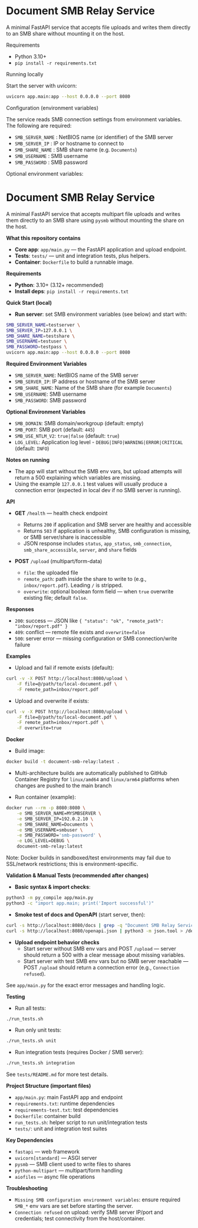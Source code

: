 # Document SMB Relay Service

A minimal FastAPI service that accepts file uploads and writes them directly to an SMB share without mounting it on the host.

Requirements

- Python 3.10+
- `pip install -r requirements.txt`

Running locally

Start the server with uvicorn:

```bash
uvicorn app.main:app --host 0.0.0.0 --port 8080
```

Configuration (environment variables)

The service reads SMB connection settings from environment variables. The following are required:

- `SMB_SERVER_NAME` : NetBIOS name (or identifier) of the SMB server
- `SMB_SERVER_IP` : IP or hostname to connect to
- `SMB_SHARE_NAME` : SMB share name (e.g. `Documents`)
- `SMB_USERNAME` : SMB username
- `SMB_PASSWORD` : SMB password

Optional environment variables:

# Document SMB Relay Service

A minimal FastAPI service that accepts multipart file uploads and writes them directly to an SMB share using `pysmb` without mounting the share on the host.

**What this repository contains**
- **Core app**: `app/main.py` — the FastAPI application and upload endpoint.
- **Tests**: `tests/` — unit and integration tests, plus helpers.
- **Container**: `Dockerfile` to build a runnable image.

**Requirements**
- **Python**: 3.10+ (3.12+ recommended)
- **Install deps**: `pip install -r requirements.txt`

**Quick Start (local)**
- **Run server**: set SMB environment variables (see below) and start with:

```bash
SMB_SERVER_NAME=testserver \
SMB_SERVER_IP=127.0.0.1 \
SMB_SHARE_NAME=testshare \
SMB_USERNAME=testuser \
SMB_PASSWORD=testpass \
uvicorn app.main:app --host 0.0.0.0 --port 8080
```

**Required Environment Variables**
- `SMB_SERVER_NAME`: NetBIOS name of the SMB server
- `SMB_SERVER_IP`: IP address or hostname of the SMB server
- `SMB_SHARE_NAME`: Name of the SMB share (for example `Documents`)
- `SMB_USERNAME`: SMB username
- `SMB_PASSWORD`: SMB password

**Optional Environment Variables**
- `SMB_DOMAIN`: SMB domain/workgroup (default: empty)
- `SMB_PORT`: SMB port (default: `445`)
- `SMB_USE_NTLM_V2`: `true|false` (default: `true`)
- `LOG_LEVEL`: Application log level - `DEBUG|INFO|WARNING|ERROR|CRITICAL` (default: `INFO`)

**Notes on running**
- The app will start without the SMB env vars, but upload attempts will return a 500 explaining which variables are missing.
- Using the example `127.0.0.1` test values will usually produce a connection error (expected in local dev if no SMB server is running).

**API**
- **GET** `/health` — health check endpoint
	- Returns `200` if application and SMB server are healthy and accessible
	- Returns `503` if application is unhealthy, SMB configuration is missing, or SMB server/share is inaccessible
	- JSON response includes `status`, `app_status`, `smb_connection`, `smb_share_accessible`, `server`, and `share` fields

- **POST** `/upload` (multipart/form-data)
	- `file`: the uploaded file
	- `remote_path`: path inside the share to write to (e.g., `inbox/report.pdf`). Leading `/` is stripped.
	- `overwrite`: optional boolean form field — when `true` overwrite existing file; default `false`.

**Responses**
- `200`: success — JSON like `{ "status": "ok", "remote_path": "inbox/report.pdf" }`
- `409`: conflict — remote file exists and `overwrite=false`
- `500`: server error — missing configuration or SMB connection/write failure

**Examples**
- Upload and fail if remote exists (default):

```bash
curl -v -X POST http://localhost:8080/upload \
	-F file=@/path/to/local-document.pdf \
	-F remote_path=inbox/report.pdf
```

- Upload and overwrite if exists:

```bash
curl -v -X POST http://localhost:8080/upload \
	-F file=@/path/to/local-document.pdf \
	-F remote_path=inbox/report.pdf \
	-F overwrite=true
```

**Docker**
- Build image:

```bash
docker build -t document-smb-relay:latest .
```

- Multi-architecture builds are automatically published to GitHub Container Registry for `linux/amd64` and `linux/arm64` platforms when changes are pushed to the main branch

- Run container (example):

```bash
docker run --rm -p 8080:8080 \
	-e SMB_SERVER_NAME=MYSMBSERVER \
	-e SMB_SERVER_IP=192.0.2.10 \
	-e SMB_SHARE_NAME=Documents \
	-e SMB_USERNAME=smbuser \
	-e SMB_PASSWORD='smb-password' \
	-e LOG_LEVEL=DEBUG \
	document-smb-relay:latest
```

Note: Docker builds in sandboxed/test environments may fail due to SSL/network restrictions; this is environment-specific.

**Validation & Manual Tests (recommended after changes)**
- **Basic syntax & import checks**:

```bash
python3 -m py_compile app/main.py
python3 -c "import app.main; print('Import successful')"
```

- **Smoke test of docs and OpenAPI** (start server, then):

```bash
curl -s http://localhost:8080/docs | grep -q "Document SMB Relay Service"
curl -s http://localhost:8080/openapi.json | python3 -m json.tool > /dev/null
```

- **Upload endpoint behavior checks**
	- Start server without SMB env vars and POST `/upload` — server should return a 500 with a clear message about missing variables.
	- Start server with test SMB env vars but no SMB server reachable — POST `/upload` should return a connection error (e.g., `Connection refused`).

See `app/main.py` for the exact error messages and handling logic.

**Testing**
- Run all tests:

```bash
./run_tests.sh
```

- Run only unit tests:

```bash
./run_tests.sh unit
```

- Run integration tests (requires Docker / SMB server):

```bash
./run_tests.sh integration
```

See `tests/README.md` for more test details.

**Project Structure (important files)**
- `app/main.py`: main FastAPI app and endpoint
- `requirements.txt`: runtime dependencies
- `requirements-test.txt`: test dependencies
- `Dockerfile`: container build
- `run_tests.sh`: helper script to run unit/integration tests
- `tests/`: unit and integration test suites

**Key Dependencies**
- `fastapi` — web framework
- `uvicorn[standard]` — ASGI server
- `pysmb` — SMB client used to write files to shares
- `python-multipart` — multipart/form handling
- `aiofiles` — async file operations

**Troubleshooting**
- `Missing SMB configuration environment variables`: ensure required `SMB_*` env vars are set before starting the server.
- `Connection refused` on upload: verify SMB server IP/port and credentials; test connectivity from the host/container.
